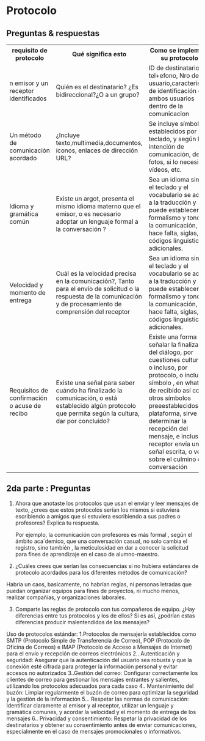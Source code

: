 # Protocolo
## Preguntas & respuestas
<table>
    <tr>
        <th>requisito de protocolo</th>
        <th>Qué significa esto</th>
        <th>Como se implementa su protocolo2</th>    
    </tr>
    <tr>
        <td>n emisor y un  receptor identificados</td>
        <td>Quién es el destinatario?  ¿Es bidireccional?¿O a un grupo?</td>
        <td>ID de destinatario, tel+efono, Nro de usuario,características de identificación de ambos usuarios dentro de la comunicacion</td>
    </tr>
    <tr>
        <td>Un método de  comunicación  acordado</td>
        <td>¿Incluye texto,multimedia,documentos, íconos, enlaces de dirección URL?</td>
        <td>Se incluye símbolos establecidos por el teclado, y según la intención de comunicación, define fotos, si lo necesita, vídeos, etc.</td>
    </tr>
    <tr>
        <td>Idioma y gramática  común</td>
        <td>Existe un argot, presenta el mismo idioma materno que el emisor, o es necesario adoptar un lenguaje formal a la conversación ?</td>
        <td>Sea un idioma similar, el teclado y el vocabulario se adapta a la traducción y puede establecer el formalismo y tono de la comunicación, si hace falta, siglas, o códigos linguisticos adicionales.</td>
    </tr>
    <tr>
        <td>Velocidad y momento  de entrega</td>
        <td>Cuál es la velocidad precisa en la comunicación?, Tanto para el envío de solicitud o la respuesta de la comunicación y de procesamiento de comprensión del receptor </td>
        <td>Sea un idioma similar, el teclado y el vocabulario se adapta a la traducción y puede establecer el formalismo y tono de la comunicación, si hace falta, siglas, o códigos linguisticos adicionales.</td>
    </tr> 
     <tr>
        <td>Requisitos de  confirmación o acuse  de recibo</td>
        <td>Existe una señal para saber cuándo ha finalizado la comunicación, o está establecido algún protocolo que permita según la cultura, dar por concluído?  </td>
        <td>Existe una forma de señalar la finalización del diálogo, por cuestiones culturales, o incluso, por protocolo, o incluso el símbolo , en whatsapp de recibido así como otros símbolos preeestablecidos en la plataforma, sirve para determinar la recepción del mensaje, e incluso , el receptor envía una señal escrita, o verbal sobre el culmino de la conversación</td>
    </tr>  
  
</table>







## 2da parte : Preguntas
1. Ahora que anotaste los protocolos que usan el enviar y leer mensajes de texto, ¿crees que estos  protocolos serían los mismos si estuviera escribiendo a amigos que si estuviera escribiendo a  sus padres o profesores? Explica tu respuesta.

   Por ejemplo, la comunicación con profesores es más formal , según el ámbito aca´demico, que una conversación casual, no solo cambia el registro, sino también , la meticulosidad en dar a conocer la solicitud para fines de aprendizaje en el caso de alumno-maestro.


2. ¿Cuáles crees que serían las consecuencias si no hubiera estándares de protocolo acordados  para los diferentes métodos de comunicación?

Habría un caos, basicamente, no habrían reglas, ni personas letradas que puedan organizar equipos para fines de proyectos, ni mucho menos, realizar compañías, y organizaciones laborales.

3. Comparte las reglas de protocolo con tus compañeros de equipo. ¿Hay diferencias entre tus  protocolos y los de ellos? Si es así, ¿podrían estas diferencias producir malentendidos de los  mensajes?


Uso de protocolos estándar: 
1.Protocolos de mensajería establecidos como SMTP (Protocolo Simple de Transferencia de Correo), POP (Protocolo de Oficina de Correos) e IMAP (Protocolo de Acceso a Mensajes de Internet) para el envío y recepción de correos electrónicos
2.. Autenticación y seguridad: Asegurar que la autenticación del usuario sea robusta y que la conexión esté cifrada para proteger la información personal y evitar accesos no autorizados
3..Gestión del correo: Configurar correctamente los clientes de correo para gestionar los mensajes entrantes y salientes, utilizando los protocolos adecuados para cada caso
4.. Mantenimiento del buzón: Limpiar regularmente el buzón de correo para optimizar la seguridad y la gestión de la información
5... Respetar las normas de comunicación: Identificar claramente al emisor y al receptor, utilizar un lenguaje y gramática comunes, y acordar la velocidad y el momento de entrega de los mensajes
6.. Privacidad y consentimiento: Respetar la privacidad de los destinatarios y obtener su consentimiento antes de enviar comunicaciones, especialmente en el caso de mensajes promocionales o informativos. 

